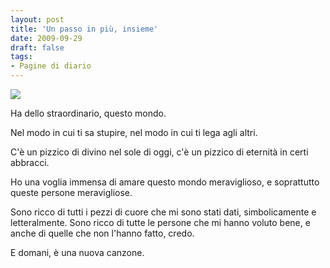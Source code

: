```yaml
---
layout: post
title: 'Un passo in più, insieme'
date: 2009-09-29
draft: false
tags: 
- Pagine di diario
---
```


  

![](http://www.fornaeffe.net/public/laureati.jpg)

  
Ha dello straordinario, questo mondo.  
  
Nel modo in cui ti sa stupire, nel modo in cui ti lega agli altri.  
  
C'è un pizzico di divino nel sole di oggi, c'è un pizzico di eternità in certi abbracci.  
  
Ho una voglia immensa di amare questo mondo meraviglioso, e soprattutto queste persone meravigliose.  
  
Sono ricco di tutti i pezzi di cuore che mi sono stati dati, simbolicamente e letteralmente. Sono ricco di tutte le persone che mi hanno voluto bene, e anche di quelle che non l'hanno fatto, credo.  
  
E domani, è una nuova canzone.